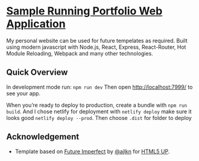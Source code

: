 # [Sample Running Portfolio Web Application](https://www.dhruv-mahajan.ca) 

My personal website can be used for future tempelates as required. Built using modern javascript with Node.js, React, Express, React-Router, Hot Module Reloading, Webpack and many other technologies.

## Quick Overview

In development mode run: `npm run dev`
Then open [http://localhost:7999/](http://localhost:7999/) to see your app.<br>

When you’re ready to deploy to production, create a bundle with `npm run build`.
And I chose netlify for deployment with `netlify deploy` make sure it looks good `netlify deploy --prod`. 
Then choose `.dist` for folder to deploy


## Acknowledgement

* Template based on [Future Imperfect](https://html5up.net/future-imperfect) by [@ajlkn](https://github.com/ajlkn) for [HTML5 UP](html5up.net).


